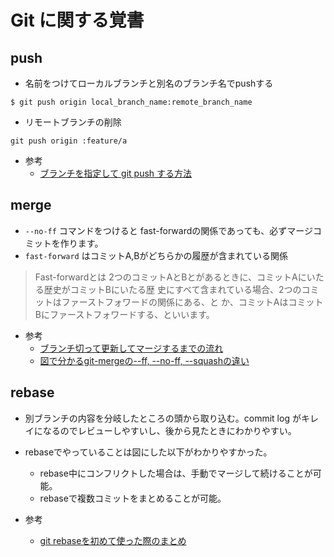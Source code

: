 # Git に関する覚書

## push

- 名前をつけてローカルブランチと別名のブランチ名でpushする
```
$ git push origin local_branch_name:remote_branch_name
```

- リモートブランチの削除

```
git push origin :feature/a
```

- 参考
  - [ブランチを指定して git push する方法](http://www-creators.com/archives/5206)

## merge

- `--no-ff` コマンドをつけると fast-forwardの関係であっても、必ずマージコミットを作ります。
- `fast-forward` はコミットA,Bがどちらかの履歴が含まれている関係
>Fast-forwardとは
>2つのコミットAとBとがあるときに、コミットAにいたる歴史がコミットBにいたる歴
史にすべて含まれている場合、2つのコミットはファーストフォワードの関係にある、と
か、コミットAはコミットBにファーストフォワードする、といいます。

- 参考
  - [ブランチ切って更新してマージするまでの流れ](https://qiita.com/shuntaro_tamura/items/6c8bf792087fe5dc5103)
  - [図で分かるgit-mergeの--ff, --no-ff, --squashの違い](http://d.hatena.ne.jp/sinsoku/20111025/1319497900)

## rebase


- 別ブランチの内容を分岐したところの頭から取り込む。commit log がキレイになるのでレビューしやすいし、後から見たときにわかりやすい。
- rebaseでやっていることは図にした以下がわかりやすかった。
  - rebase中にコンフリクトした場合は、手動でマージして続けることが可能。
  - rebaseで複数コミットをまとめることが可能。
  
- 参考
  - [git rebaseを初めて使った際のまとめ](https://qiita.com/panti310/items/e0ec74b47c6c219f2a8b)
